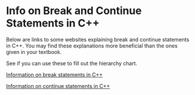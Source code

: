 # Info on Break and Continue Statements in C++
Below are links to some websites explaining break and continue statements in C++. You may find these explanations more beneficial than the ones given in your textbook.

See if you can use these to fill out the hierarchy chart.

[Information on break statements in C++](https://www.tutorialspoint.com/cplusplus/cpp_break_statement.htm)

[Information on continue statements in C++](https://www.geeksforgeeks.org/continue-statement-cpp/)
